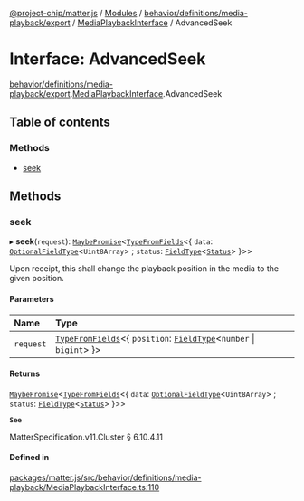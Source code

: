 [@project-chip/matter.js](../README.md) / [Modules](../modules.md) / [behavior/definitions/media-playback/export](../modules/behavior_definitions_media_playback_export.md) / [MediaPlaybackInterface](../modules/behavior_definitions_media_playback_export.MediaPlaybackInterface.md) / AdvancedSeek

# Interface: AdvancedSeek

[behavior/definitions/media-playback/export](../modules/behavior_definitions_media_playback_export.md).[MediaPlaybackInterface](../modules/behavior_definitions_media_playback_export.MediaPlaybackInterface.md).AdvancedSeek

## Table of contents

### Methods

- [seek](behavior_definitions_media_playback_export.MediaPlaybackInterface.AdvancedSeek.md#seek)

## Methods

### seek

▸ **seek**(`request`): [`MaybePromise`](../modules/util_export.md#maybepromise)\<[`TypeFromFields`](../modules/tlv_export.md#typefromfields)\<\{ `data`: [`OptionalFieldType`](tlv_export.OptionalFieldType.md)\<`Uint8Array`\> ; `status`: [`FieldType`](tlv_export.FieldType.md)\<[`Status`](../enums/cluster_export.MediaPlayback.Status.md)\>  }\>\>

Upon receipt, this shall change the playback position in the media to the given position.

#### Parameters

| Name | Type |
| :------ | :------ |
| `request` | [`TypeFromFields`](../modules/tlv_export.md#typefromfields)\<\{ `position`: [`FieldType`](tlv_export.FieldType.md)\<`number` \| `bigint`\>  }\> |

#### Returns

[`MaybePromise`](../modules/util_export.md#maybepromise)\<[`TypeFromFields`](../modules/tlv_export.md#typefromfields)\<\{ `data`: [`OptionalFieldType`](tlv_export.OptionalFieldType.md)\<`Uint8Array`\> ; `status`: [`FieldType`](tlv_export.FieldType.md)\<[`Status`](../enums/cluster_export.MediaPlayback.Status.md)\>  }\>\>

**`See`**

MatterSpecification.v11.Cluster § 6.10.4.11

#### Defined in

[packages/matter.js/src/behavior/definitions/media-playback/MediaPlaybackInterface.ts:110](https://github.com/project-chip/matter.js/blob/c0d55745d5279e16fdfaa7d2c564daa31e19c627/packages/matter.js/src/behavior/definitions/media-playback/MediaPlaybackInterface.ts#L110)
